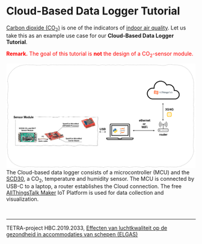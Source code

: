 # Cloud-Based Data Logger Tutorial

[Carbon dioxide (CO<sub>2</sub>)](https://en.wikipedia.org/wiki/Carbon_dioxide) is one of the indicators of [indoor air quality](https://en.wikipedia.org/wiki/Indoor_air_quality#Carbon_dioxide). Let us take this as an example use case for our **Cloud-Based Data Logger Tutorial**.

<span style="color:Red">**Remark.** The goal of this tutorial is **not** the design of a CO<sub>2</sub>-sensor module.</span>



![IoT_System](./img/IoT_System/System.PNG)The Cloud-based data logger consists of a microcontroller (MCU) and the [SCD30](https://www.adafruit.com/product/4867), a CO<sub>2</sub>, temperature and humidity sensor. The MCU is connected by USB-C to a laptop, a router establishes the Cloud connection. The free [AllThingsTalk Maker](https://www.allthingstalk.com/) IoT Platform is used for data collection and visualization.

<br>

---

TETRA-project HBC.2019.2033, [Effecten van luchtkwaliteit op de gezondheid in accommodaties van schepen (ELGAS)](https://www.kdg.be/ELGAS)
